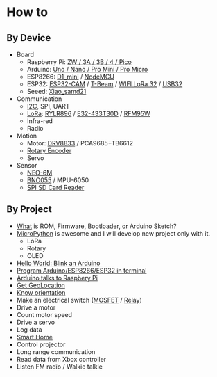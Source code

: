 # How to
## By Device
* Board
  * Raspberry Pi: [ZW / 3A / 3B / 4 / Pico](Board/Raspberry_Pi) 
  * Arduino: [Uno / Nano / Pro Mini / Pro Micro](Board/Arduino)
  * ESP8266: [D1_mini](Board/Espressif/ESP8266/D1_Mini) / [NodeMCU](Board/Espressif/ESP8266/NodeMCU)
  * ESP32: [ESP32-CAM](Board/Espressif/ESP32/ESP32S_Cam) / [T-Beam](Board/Espressif/ESP32/T-Beam) / [WIFI LoRa 32](Board/Espressif/ESP32/WIFI_LoRa_32) / [USB32](Board/Espressif/ESP32/USB32/)
  * Seeed: [Xiao_samd21](Board/Seeed)
* Communication
  * [I2C](Comm/Serial/I2C/), SPI, UART
  * [LoRa](Comm/LoRa): [RYLR896](Comm/LoRa/REYAX) / [E32-433T30D](Comm/LoRa/EByte) / [RFM95W](Comm/LoRa/Adafruit)
  * Infra-red
  * Radio
* Motion
  * Motor: [DRV8833](Motion/DRV8833.md) / PCA9685+TB6612
  * [Rotary Encoder](Motion/Rotary_Encoder)
  * Servo
* Sensor
  * [NEO-6M](Sensor/NEO-6M)
  * [BNO055](Sensor/BNO055) / MPU-6050
  * [SPI SD Card Reader](Sensor/SD_Card)

## By Project
* [What](MicroPython#add-micropython-to-esp32) is ROM, Firmware, Bootloader, or Arduino Sketch?
* [MicroPython](MicroPython) is awesome and I will develop new project only with it. 
  * LoRa
  * Rotary
  * OLED
* [Hello World: Blink an Arduino](Board/Arduino#get-started)
* [Program Arduino/ESP8266/ESP32 in terminal](Board/Arduino/Arduino_CLI.md)
* [Arduino talks to Raspbery Pi](Board/Arduino#talk-to-raspberry-pi)
* [Get GeoLocation](Sensor/NEO-6M)
* [Know orientation](Sensor/BNO055)
* Make an electrical switch ([MOSFET](Board/Espressif/ESP8266/D1_Mini/light_mosfet/) / [Relay](Board/Espressif/ESP8266/D1_Mini/hdmi_relay/))
* Drive a motor
* Count motor speed
* Drive a servo
* Log data
* [Smart Home](Board/Espressif/ESP8266/D1_Mini/smart_home)
* Control projector
* Long range communication
* Read data from Xbox controller
* Listen FM radio / Walkie talkie
